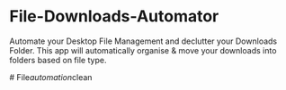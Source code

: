 # File-Downloads-Automator

Automate your Desktop File Management and declutter your Downloads Folder. This app will automatically organise & move your downloads into folders based on file type.

#   F i l e _ a u t o m a t i o n _ c l e a n 
 
 
